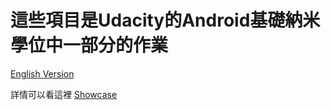 這些項目是Udacity的Android基礎納米學位中一部分的作業
===============================

[English Version](https://github.com/henry32144/udacity-android-basic-project/blob/master/README(EN).md)

詳情可以看這裡 [Showcase](https://henry32144.github.io/udacity-android-basic-project/)


